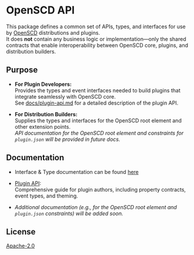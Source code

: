 # OpenSCD API

This package defines a common set of APIs, types, and interfaces for use by [OpenSCD](https://openscd.org) distributions and plugins.  
It does **not** contain any business logic or implementation—only the shared contracts that enable interoperability between OpenSCD core, plugins, and distribution builders.

## Purpose

- **For Plugin Developers:**  
  Provides the types and event interfaces needed to build plugins that integrate seamlessly with OpenSCD core.  
  See [docs/plugin-api.md](https://github.com/OMICRONEnergyOSS/oscd-api/blob/main/docs/plugin-api.md) for a detailed description of the plugin API.

- **For Distribution Builders:**  
  Supplies the types and interfaces for the OpenSCD root element and other extension points.  
  _API documentation for the OpenSCD root element and constraints for `plugin.json` will be provided in future docs._

## Documentation

- Interface & Type documentation can be found [here](https://omicronenergyoss.github.io/oscd-api/)

- [Plugin API](https://github.com/OMICRONEnergyOSS/oscd-api/blob/main/docs/plugin-api.md):  
  Comprehensive guide for plugin authors, including property contracts, event types, and theming.

- _Additional documentation (e.g., for the OpenSCD root element and `plugin.json` constraints) will be added soon._

## License

[Apache-2.0](LICENSE)
